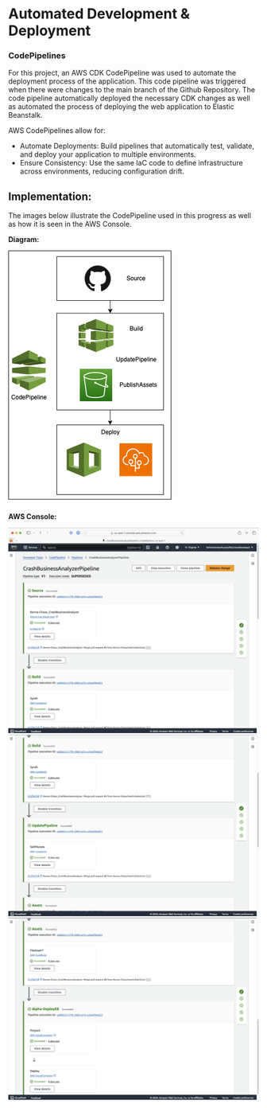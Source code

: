# Automated Development & Deployment

### CodePipelines
For this project, an AWS CDK CodePipeline was used to automate the deployment process of the application. This code pipeline was triggered when there were changes to the main branch of the Github Repository. 
The code pipeline automatically deployed the necessary CDK changes as well as automated the process of deploying the web application to Elastic Beanstalk. 

AWS CodePipelines allow for:
- Automate Deployments: Build pipelines that automatically test, validate, and deploy your application to multiple environments.
- Ensure Consistency: Use the same IaC code to define infrastructure across environments, reducing configuration drift.

## Implementation: 
The images below illustrate the CodePipeline used in this progress as well as how it is seen in the AWS Console.

**Diagram:**

![CodePipeline Diagram](images/CodePipelines.png)

**AWS Console:** 

![CodePipeline 1](images/CodePipeline-1.png)
![CodePipeline 2](images/CodePipeline-2.png)
![CodePipeline 3](images/CodePipeline-3.png)

